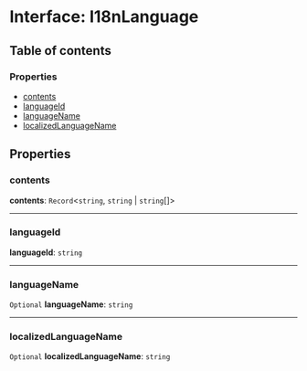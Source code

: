 # Interface: I18nLanguage

## Table of contents

### Properties

* [contents](/auto-docs/free-layout-editor/interfaces/I18nLanguage.md#contents)
* [languageId](/auto-docs/free-layout-editor/interfaces/I18nLanguage.md#languageid)
* [languageName](/auto-docs/free-layout-editor/interfaces/I18nLanguage.md#languagename)
* [localizedLanguageName](/auto-docs/free-layout-editor/interfaces/I18nLanguage.md#localizedlanguagename)

## Properties

### contents

**contents**: `Record`<`string`, `string` | `string`\[]>

***

### languageId

**languageId**: `string`

***

### languageName

`Optional` **languageName**: `string`

***

### localizedLanguageName

`Optional` **localizedLanguageName**: `string`
